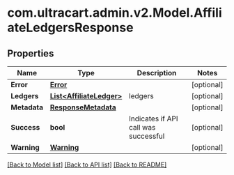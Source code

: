 
# com.ultracart.admin.v2.Model.AffiliateLedgersResponse

## Properties

Name | Type | Description | Notes
------------ | ------------- | ------------- | -------------
**Error** | [**Error**](Error.md) |  | [optional] 
**Ledgers** | [**List&lt;AffiliateLedger&gt;**](AffiliateLedger.md) | ledgers | [optional] 
**Metadata** | [**ResponseMetadata**](ResponseMetadata.md) |  | [optional] 
**Success** | **bool** | Indicates if API call was successful | [optional] 
**Warning** | [**Warning**](Warning.md) |  | [optional] 

[[Back to Model list]](../README.md#documentation-for-models)
[[Back to API list]](../README.md#documentation-for-api-endpoints)
[[Back to README]](../README.md)

